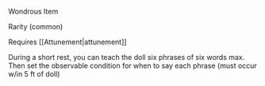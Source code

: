 Wondrous Item

Rarity (common)

Requires [[Attunement|attunement]]

During a short rest, you can teach the doll six phrases of six words max. Then set the observable condition for when to say each phrase (must occur w/in 5 ft of doll)